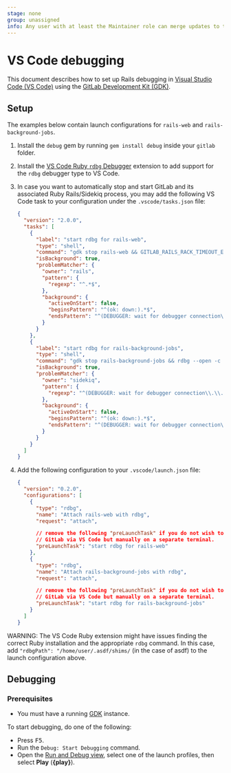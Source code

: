 ```yaml
---
stage: none
group: unassigned
info: Any user with at least the Maintainer role can merge updates to this content. For details, see https://docs.gitlab.com/ee/development/development_processes.html#development-guidelines-review.
---
```


# VS Code debugging

This document describes how to set up Rails debugging in [Visual Studio Code (VS Code)](https://code.visualstudio.com/) using the [GitLab Development Kit (GDK)](contributing/first_contribution/configure-dev-env-gdk.md).

## Setup

The examples below contain launch configurations for `rails-web` and `rails-background-jobs`.

1. Install the `debug` gem by running `gem install debug` inside your `gitlab` folder.
1. Install the [VS Code Ruby `rdbg` Debugger](https://marketplace.visualstudio.com/items?itemName=KoichiSasada.vscode-rdbg) extension to add support for the `rdbg` debugger type to VS Code.
1. In case you want to automatically stop and start GitLab and its associated Ruby Rails/Sidekiq process, you may add the following VS Code task to your configuration under the `.vscode/tasks.json` file:

   ```json
   {
     "version": "2.0.0",
     "tasks": [
       {
         "label": "start rdbg for rails-web",
         "type": "shell",
         "command": "gdk stop rails-web && GITLAB_RAILS_RACK_TIMEOUT_ENABLE_LOGGING=false PUMA_SINGLE_MODE=true rdbg --open -c bin/rails server",
         "isBackground": true,
         "problemMatcher": {
           "owner": "rails",
           "pattern": {
             "regexp": "^.*$",
           },
           "background": {
             "activeOnStart": false,
             "beginsPattern": "^(ok: down:).*$",
             "endsPattern": "^(DEBUGGER: wait for debugger connection\\.\\.\\.)$"
           }
         }
       },
       {
         "label": "start rdbg for rails-background-jobs",
         "type": "shell",
         "command": "gdk stop rails-background-jobs && rdbg --open -c bundle exec sidekiq",
         "isBackground": true,
         "problemMatcher": {
           "owner": "sidekiq",
           "pattern": {
             "regexp": "^(DEBUGGER: wait for debugger connection\\.\\.\\.)$"
           },
           "background": {
             "activeOnStart": false,
             "beginsPattern": "^(ok: down:).*$",
             "endsPattern": "^(DEBUGGER: wait for debugger connection\\.\\.\\.)$"
           }
         }
       }
     ]
   }
   ```

1. Add the following configuration to your `.vscode/launch.json` file:

   ```json
   {
     "version": "0.2.0",
     "configurations": [
       {
         "type": "rdbg",
         "name": "Attach rails-web with rdbg",
         "request": "attach",

         // remove the following "preLaunchTask" if you do not wish to stop and start
         // GitLab via VS Code but manually on a separate terminal.
         "preLaunchTask": "start rdbg for rails-web"
       },
       {
         "type": "rdbg",
         "name": "Attach rails-background-jobs with rdbg",
         "request": "attach",

         // remove the following "preLaunchTask" if you do not wish to stop and start
         // GitLab via VS Code but manually on a separate terminal.
         "preLaunchTask": "start rdbg for rails-background-jobs"
       }
     ]
   }
   ```

WARNING:
The VS Code Ruby extension might have issues finding the correct Ruby installation and the appropriate `rdbg` command. In this case, add `"rdbgPath": "/home/user/.asdf/shims/` (in the case of asdf) to the launch configuration above.

## Debugging

### Prerequisites

- You must have a running [GDK](contributing/first_contribution/configure-dev-env-gdk.md) instance.

To start debugging, do one of the following:

- Press <kbd>F5</kbd>.
- Run the `Debug: Start Debugging` command.
- Open the [Run and Debug view](https://code.visualstudio.com/docs/editor/debugging#_run-and-debug-view), select one of the launch profiles, then select **Play** (**{play}**).
